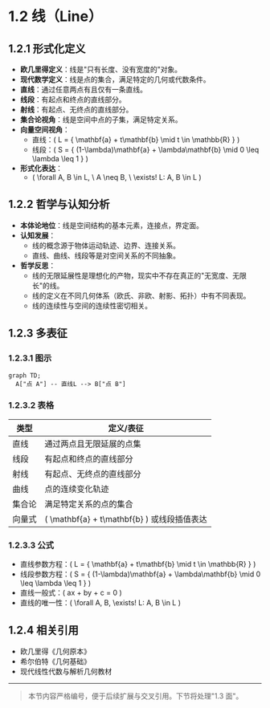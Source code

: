 # 1.2 线（Line）

## 1.2.1 形式化定义

- **欧几里得定义**：线是"只有长度、没有宽度的"对象。
- **现代数学定义**：线是点的集合，满足特定的几何或代数条件。
- **直线**：通过任意两点有且仅有一条直线。
- **线段**：有起点和终点的直线部分。
- **射线**：有起点、无终点的直线部分。
- **集合论视角**：线是空间中点的子集，满足特定关系。
- **向量空间视角**：
  - 直线：\( L = \{ \mathbf{a} + t\mathbf{b} \mid t \in \mathbb{R} \} \)
  - 线段：\( S = \{ (1-\lambda)\mathbf{a} + \lambda\mathbf{b} \mid 0 \leq \lambda \leq 1 \} \)
- **形式化表达**：
  - \( \forall A, B \in L, \ A \neq B, \ \exists! L: A, B \in L \)

## 1.2.2 哲学与认知分析

- **本体论地位**：线是空间结构的基本元素，连接点，界定面。
- **认知发展**：
  - 线的概念源于物体运动轨迹、边界、连接关系。
  - 直线、曲线、线段等是对空间关系的不同抽象。
- **哲学反思**：
  - 线的无限延展性是理想化的产物，现实中不存在真正的"无宽度、无限长"的线。
  - 线的定义在不同几何体系（欧氏、非欧、射影、拓扑）中有不同表现。
  - 线的连续性与空间的连续性密切相关。

## 1.2.3 多表征

### 1.2.3.1 图示

```mermaid
graph TD;
  A["点 A"] -- 直线L --> B["点 B"]
```

### 1.2.3.2 表格

| 类型   | 定义/表征                                      |
|--------|-----------------------------------------------|
| 直线   | 通过两点且无限延展的点集                      |
| 线段   | 有起点和终点的直线部分                        |
| 射线   | 有起点、无终点的直线部分                      |
| 曲线   | 点的连续变化轨迹                              |
| 集合论 | 满足特定关系的点的集合                        |
| 向量式 | \( \mathbf{a} + t\mathbf{b} \) 或线段插值表达 |

### 1.2.3.3 公式

- 直线参数方程：\( L = \{ \mathbf{a} + t\mathbf{b} \mid t \in \mathbb{R} \} \)
- 线段参数方程：\( S = \{ (1-\lambda)\mathbf{a} + \lambda\mathbf{b} \mid 0 \leq \lambda \leq 1 \} \)
- 直线一般式：\( ax + by + c = 0 \)
- 直线的唯一性：\( \forall A, B, \exists! L: A, B \in L \)

## 1.2.4 相关引用

- 欧几里得《几何原本》
- 希尔伯特《几何基础》
- 现代线性代数与解析几何教材

---

> 本节内容严格编号，便于后续扩展与交叉引用。下节将处理"1.3 面"。
